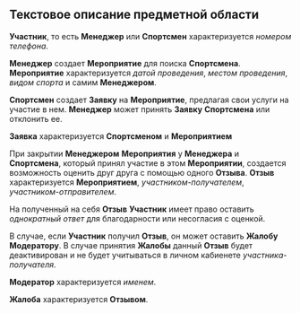 ## Текстовое описание предметной области

**Участник**, то есть **Менеджер** или **Спортсмен** характеризуется *номером телефона*.

**Менеджер** создает **Мероприятие** для поиска **Спортсмена**. 
**Мероприятие** характеризуется *датой проведения*, *местом проведения*, *видом спорта* и самим **Менеджером**.

**Спортсмен** создает **Заявку** на **Мероприятие**, предлагая свои услуги на участие в нем. **Менеджер** может принять **Заявку** **Спортсмена** или отклонить ее.

**Заявка** характеризуется **Спортсменом** и **Мероприятием**

При закрытии **Менеджером** **Мероприятия** у **Менеджера** и **Спортсмена**, который принял участие в этом **Мероприятии**, создается возможность оценить друг друга с помощью одного **Отзыва**. 
**Отзыв** характеризуется **Мероприятием**,  *участником-получателем*, *участником-отправителем*.

На полученный на себя **Отзыв** **Участник** имеет право оставить *однократный ответ* для благодарности или несогласия с оценкой. 

В случае, если **Участник** получил **Отзыв**, он может оставить **Жалобу** **Модератору**. В случае принятия **Жалобы** данный **Отзыв** будет деактивирован и не будет учитываться в личном кабиенете *участника-получателя*.

**Модератор** характеризуется *именем*.

**Жалоба** характеризуется **Отзывом**.

